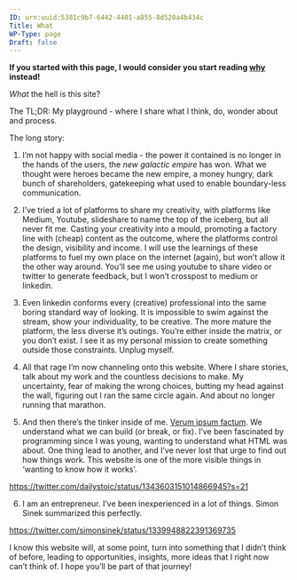 ```yaml
---
ID: urn:uuid:5381c9b7-6442-4401-a855-8d520a4b434c
Title: What
WP-Type: page
Draft: false
---
```

**If you started with this page, I would consider you start reading [why](https://casey.berlin/pages/why/) instead!**

*What* the hell is this site?

The TL;DR: My playground - where I share what I think, do, wonder about and process.

The long story:

1. I’m not happy with social media - the power it contained is no longer in the hands of the users, the *new galactic empire* has won. What we thought were heroes became the new empire, a money hungry, dark bunch of shareholders, gatekeeping what used to enable boundary-less communication.

2. I’ve tried a lot of platforms to share my creativity, with platforms like Medium, Youtube, slideshare to name the top of the iceberg, but all never fit me. Casting your creativity into a mould, promoting a factory line with (cheap) content as the outcome, where the platforms control the design, visibility and income. I will use the learnings of these platforms to fuel my own place on the internet (again), but won’t allow it the other way around. You’ll see me using youtube to share video or twitter to generate feedback, but I won’t crosspost to medium or linkedin.

3. Even linkedin conforms every (creative) professional into the same boring standard way of looking. It is impossible to swim against the stream, show your individuality, to be creative. The more mature the platform, the less diverse it’s outings. You’re either inside the matrix, or you don’t exist. I see it as my personal mission to create something outside those constraints. Unplug myself.

4. All that rage I’m now channeling onto this website. Where I share stories, talk about my work and the countless decisions to make. My uncertainty, fear of making the wrong choices, butting my head against the wall, figuring out I ran the same circle again. And about no longer running that marathon.

5. And then there’s the tinker inside of me. [Verum ipsum factum](http://blog.creaf.cat/en/knowledge/verum-ipsum-factum-3/). We understand what we can build (or break, or fix). I’ve been fascinated by programming since I was young, wanting to understand what HTML was about. One thing lead to another, and I’ve never lost that urge to find out how things work. This website is one of the more visible things in ‘wanting to know how it works’.

https://twitter.com/dailystoic/status/1343603151014866945?s=21

6. I am an entrepreneur. I’ve been inexperienced in a lot of things. Simon Sinek summarized this perfectly.

https://twitter.com/simonsinek/status/1339948822391369735

I know this website will, at some point, turn into something that I didn’t think of before, leading to opportunities, insights, more ideas that I right now can’t think of. I hope you’ll be part of that journey!